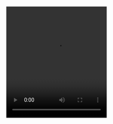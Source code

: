 <p align="center">
<video width="270" height="300" control autoplay>
  <source src="/Users/leocastfig/Desktop/video (1).mp4" type "video/mp4"
</video>
  </p>



